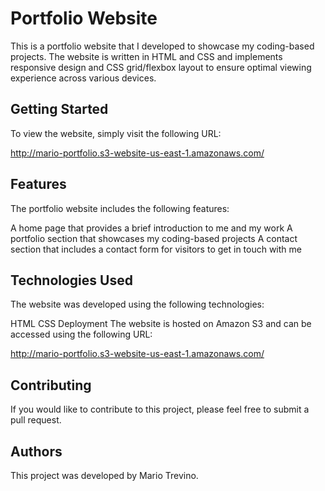 
# Portfolio Website
This is a portfolio website that I developed to showcase my coding-based projects. The website is written in HTML and CSS and implements responsive design and CSS grid/flexbox layout to ensure optimal viewing experience across various devices.

## Getting Started
To view the website, simply visit the following URL:

http://mario-portfolio.s3-website-us-east-1.amazonaws.com/

## Features
The portfolio website includes the following features:

A home page that provides a brief introduction to me and my work
A portfolio section that showcases my coding-based projects
A contact section that includes a contact form for visitors to get in touch with me
## Technologies Used
The website was developed using the following technologies:

HTML
CSS
Deployment
The website is hosted on Amazon S3 and can be accessed using the following URL:

http://mario-portfolio.s3-website-us-east-1.amazonaws.com/

## Contributing
If you would like to contribute to this project, please feel free to submit a pull request.

## Authors
This project was developed by Mario Trevino.



